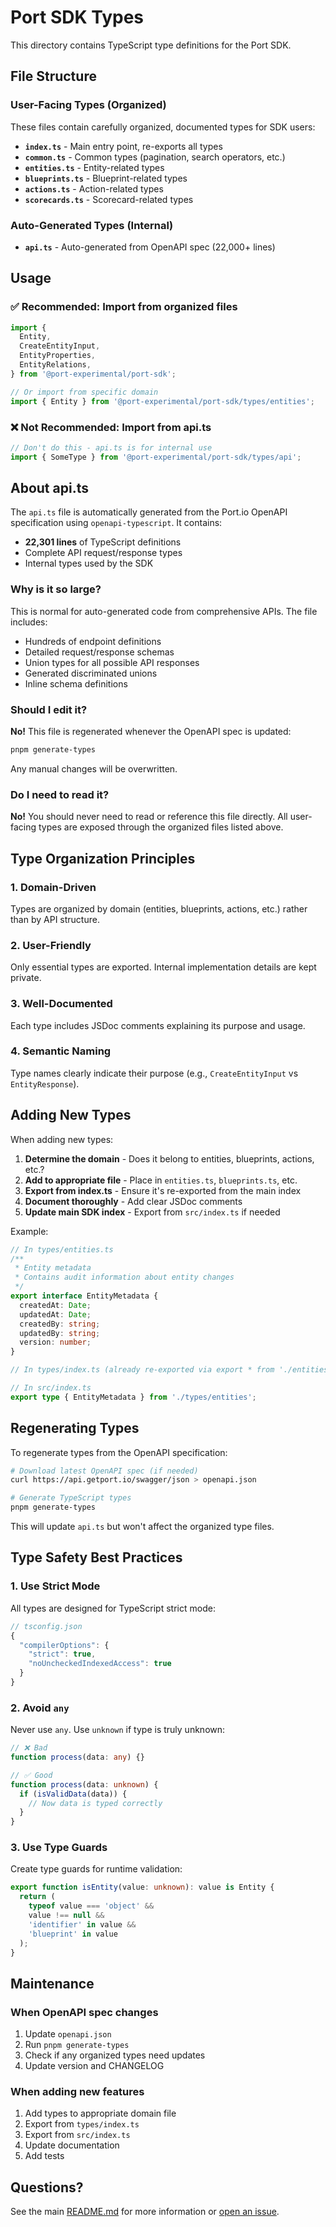# Port SDK Types

This directory contains TypeScript type definitions for the Port SDK.

## File Structure

### User-Facing Types (Organized)

These files contain carefully organized, documented types for SDK users:

- **`index.ts`** - Main entry point, re-exports all types
- **`common.ts`** - Common types (pagination, search operators, etc.)
- **`entities.ts`** - Entity-related types
- **`blueprints.ts`** - Blueprint-related types
- **`actions.ts`** - Action-related types
- **`scorecards.ts`** - Scorecard-related types

### Auto-Generated Types (Internal)

- **`api.ts`** - Auto-generated from OpenAPI spec (22,000+ lines)

## Usage

### ✅ Recommended: Import from organized files

```typescript
import {
  Entity,
  CreateEntityInput,
  EntityProperties,
  EntityRelations,
} from '@port-experimental/port-sdk';

// Or import from specific domain
import { Entity } from '@port-experimental/port-sdk/types/entities';
```

### ❌ Not Recommended: Import from api.ts

```typescript
// Don't do this - api.ts is for internal use
import { SomeType } from '@port-experimental/port-sdk/types/api';
```

## About api.ts

The `api.ts` file is automatically generated from the Port.io OpenAPI specification using `openapi-typescript`. It contains:

- **22,301 lines** of TypeScript definitions
- Complete API request/response types
- Internal types used by the SDK

### Why is it so large?

This is normal for auto-generated code from comprehensive APIs. The file includes:
- Hundreds of endpoint definitions
- Detailed request/response schemas
- Union types for all possible API responses
- Generated discriminated unions
- Inline schema definitions

### Should I edit it?

**No!** This file is regenerated whenever the OpenAPI spec is updated:

```bash
pnpm generate-types
```

Any manual changes will be overwritten.

### Do I need to read it?

**No!** You should never need to read or reference this file directly. All user-facing types are exposed through the organized files listed above.

## Type Organization Principles

### 1. Domain-Driven

Types are organized by domain (entities, blueprints, actions, etc.) rather than by API structure.

### 2. User-Friendly

Only essential types are exported. Internal implementation details are kept private.

### 3. Well-Documented

Each type includes JSDoc comments explaining its purpose and usage.

### 4. Semantic Naming

Type names clearly indicate their purpose (e.g., `CreateEntityInput` vs `EntityResponse`).

## Adding New Types

When adding new types:

1. **Determine the domain** - Does it belong to entities, blueprints, actions, etc.?
2. **Add to appropriate file** - Place in `entities.ts`, `blueprints.ts`, etc.
3. **Export from index.ts** - Ensure it's re-exported from the main index
4. **Document thoroughly** - Add clear JSDoc comments
5. **Update main SDK index** - Export from `src/index.ts` if needed

Example:

```typescript
// In types/entities.ts
/**
 * Entity metadata
 * Contains audit information about entity changes
 */
export interface EntityMetadata {
  createdAt: Date;
  updatedAt: Date;
  createdBy: string;
  updatedBy: string;
  version: number;
}

// In types/index.ts (already re-exported via export * from './entities')

// In src/index.ts
export type { EntityMetadata } from './types/entities';
```

## Regenerating Types

To regenerate types from the OpenAPI specification:

```bash
# Download latest OpenAPI spec (if needed)
curl https://api.getport.io/swagger/json > openapi.json

# Generate TypeScript types
pnpm generate-types
```

This will update `api.ts` but won't affect the organized type files.

## Type Safety Best Practices

### 1. Use Strict Mode

All types are designed for TypeScript strict mode:

```typescript
// tsconfig.json
{
  "compilerOptions": {
    "strict": true,
    "noUncheckedIndexedAccess": true
  }
}
```

### 2. Avoid `any`

Never use `any`. Use `unknown` if type is truly unknown:

```typescript
// ❌ Bad
function process(data: any) {}

// ✅ Good
function process(data: unknown) {
  if (isValidData(data)) {
    // Now data is typed correctly
  }
}
```

### 3. Use Type Guards

Create type guards for runtime validation:

```typescript
export function isEntity(value: unknown): value is Entity {
  return (
    typeof value === 'object' &&
    value !== null &&
    'identifier' in value &&
    'blueprint' in value
  );
}
```

## Maintenance

### When OpenAPI spec changes

1. Update `openapi.json`
2. Run `pnpm generate-types`
3. Check if any organized types need updates
4. Update version and CHANGELOG

### When adding new features

1. Add types to appropriate domain file
2. Export from `types/index.ts`
3. Export from `src/index.ts`
4. Update documentation
5. Add tests

## Questions?

See the main [README.md](../../README.md) for more information or [open an issue](https://github.com/port-experimental/port-sdk/issues).

